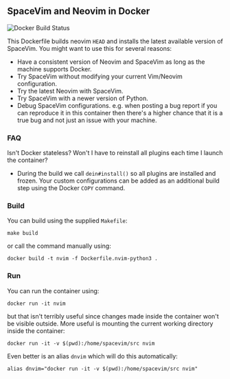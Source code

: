 ## SpaceVim and Neovim in Docker

![Docker Build Status](https://img.shields.io/docker/build/spacevim/spacevim.svg)

This Dockerfile builds neovim `HEAD` and installs the latest available version of SpaceVim. You might want to use this for several reasons:

- Have a consistent version of Neovim and SpaceVim as long as the machine supports Docker.
- Try SpaceVim without modifying your current Vim/Neovim configuration.
- Try the latest Neovim with SpaceVim.
- Try SpaceVim with a newer version of Python.
- Debug SpaceVim configurations. e.g. when posting a bug report if you can reproduce it in this container then there's a higher chance that it is a true bug and not just an issue with your machine.

### FAQ

Isn't Docker stateless? Won't I have to reinstall all plugins each time I launch the container?

- During the build we call `dein#install()` so all plugins are installed and frozen. Your custom configurations can be added as an additional build step using the Docker `COPY` command.

### Build

You can build using the supplied `Makefile`:

    make build

or call the command manually using:

    docker build -t nvim -f Dockerfile.nvim-python3 .

### Run

You can run the container using:

    docker run -it nvim

but that isn't terribly useful since changes made inside the container won't be visible outside. More useful is mounting the current working directory inside the container:

    docker run -it -v $(pwd):/home/spacevim/src nvim

Even better is an alias `dnvim` which will do this automatically:

    alias dnvim="docker run -it -v $(pwd):/home/spacevim/src nvim"
